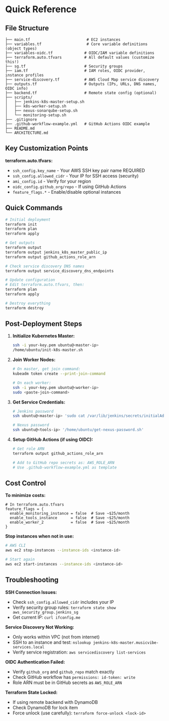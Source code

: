 # Quick Reference

## File Structure
```
├── main.tf                         # EC2 instances
├── variables.tf                    # Core variable definitions (object types)
├── variables-oidc.tf              # OIDC/IAM variable definitions
├── terraform.auto.tfvars          # All default values (customize this!)
├── sg.tf                          # Security groups
├── iam.tf                         # IAM roles, OIDC provider, instance profiles
├── service-discovery.tf           # AWS Cloud Map service discovery
├── outputs.tf                     # Outputs (IPs, URLs, DNS names, OIDC info)
├── backend.tf                     # Remote state config (optional)
├── scripts/
│   ├── jenkins-k8s-master-setup.sh
│   ├── k8s-worker-setup.sh
│   ├── nexus-sonarqube-setup.sh
│   └── monitoring-setup.sh
├── .gitignore
├── .github-workflow-example.yml   # GitHub Actions OIDC example
├── README.md
└── ARCHITECTURE.md
```

## Key Customization Points

**terraform.auto.tfvars:**
- `ssh_config.key_name` - Your AWS SSH key pair name REQUIRED
- `ssh_config.allowed_cidr` - Your IP for SSH access (security)
- `ami_config.id` - Verify for your region
- `oidc_config.github_org/repo` - If using GitHub Actions
- `feature_flags.*` - Enable/disable optional instances

## Quick Commands

```bash
# Initial deployment
terraform init
terraform plan
terraform apply

# Get outputs
terraform output
terraform output jenkins_k8s_master_public_ip
terraform output github_actions_role_arn

# Check service discovery DNS names
terraform output service_discovery_dns_endpoints

# Update configuration
# Edit terraform.auto.tfvars, then:
terraform plan
terraform apply

# Destroy everything
terraform destroy
```

## Post-Deployment Steps

1. **Initialize Kubernetes Master:**
   ```bash
   ssh -i your-key.pem ubuntu@<master-ip>
   /home/ubuntu/init-k8s-master.sh
   ```

2. **Join Worker Nodes:**
   ```bash
   # On master, get join command:
   kubeadm token create --print-join-command
   
   # On each worker:
   ssh -i your-key.pem ubuntu@<worker-ip>
   sudo <paste-join-command>
   ```

3. **Get Service Credentials:**
   ```bash
   # Jenkins password
   ssh ubuntu@<master-ip> 'sudo cat /var/lib/jenkins/secrets/initialAdminPassword'
   
   # Nexus password
   ssh ubuntu@<tools-ip> '/home/ubuntu/get-nexus-password.sh'
   ```

4. **Setup GitHub Actions (if using OIDC):**
   ```bash
   # Get role ARN
   terraform output github_actions_role_arn
   
   # Add to GitHub repo secrets as: AWS_ROLE_ARN
   # Use .github-workflow-example.yml as template
   ```

## Cost Control

**To minimize costs:**
```hcl
# In terraform.auto.tfvars
feature_flags = {
  enable_monitoring_instance = false  # Save ~$25/month
  enable_tools_instance      = false  # Save ~$25/month
  enable_worker_2            = false  # Save ~$25/month
}
```

**Stop instances when not in use:**
```bash
# AWS CLI
aws ec2 stop-instances --instance-ids <instance-id>

# Start again
aws ec2 start-instances --instance-ids <instance-id>
```

## Troubleshooting

**SSH Connection Issues:**
- Check `ssh_config.allowed_cidr` includes your IP
- Verify security group rules: `terraform state show aws_security_group.jenkins_sg`
- Get current IP: `curl ifconfig.me`

**Service Discovery Not Working:**
- Only works within VPC (not from internet)
- SSH to an instance and test: `nslookup jenkins-k8s-master.musicvibe-services.local`
- Verify service registration: `aws servicediscovery list-services`

**OIDC Authentication Failed:**
- Verify `github_org` and `github_repo` match exactly
- Check GitHub workflow has `permissions: id-token: write`
- Role ARN must be in GitHub secrets as `AWS_ROLE_ARN`

**Terraform State Locked:**
- If using remote backend with DynamoDB
- Check DynamoDB for lock item
- Force unlock (use carefully): `terraform force-unlock <lock-id>`
